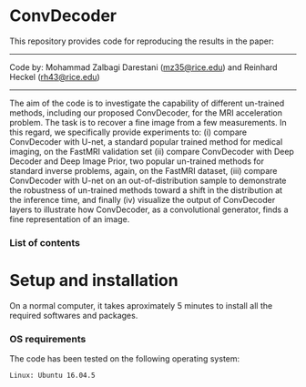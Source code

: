 # ConvDecoder

This repository provides code for reproducing the results in the paper:

***

Code by: Mohammad Zalbagi Darestani (mz35@rice.edu) and Reinhard Heckel (rh43@rice.edu)

**********************

The aim of the code is to investigate the capability of different un-trained methods, including our proposed ConvDecoder, for the MRI acceleration problem. The task is to recover a fine image from a few measurements. In this regard, we specifically provide experiments to: (i) compare ConvDecoder with U-net, a standard popular trained method for medical imaging, on the FastMRI validation set (ii) compare ConvDecoder with Deep Decoder and Deep Image Prior, two popular un-trained methods for standard inverse problems, again, on the FastMRI dataset, (iii) compare ConvDecoder with U-net on an out-of-distribution sample to demonstrate the robustness of un-trained methods toward a shift in the distribution at the inference time, and finally (iv) visualize the output of ConvDecoder layers to illustrate how ConvDecoder, as a convolutional generator, finds a fine representation of an image.

### List of contents

# Setup and installation
On a normal computer, it takes aproximately 5 minutes to install all the required softwares and packages.

### OS requirements
The code has been tested on the following operating system:

	Linux: Ubuntu 16.04.5
